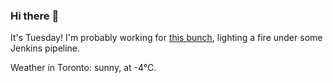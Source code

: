 ### Hi there :wave:

It's Tuesday! I'm probably working for [this bunch](https://github.com/kohofinancial), lighting a fire under some Jenkins pipeline.

Weather in Toronto: sunny, at -4°C.
